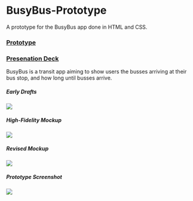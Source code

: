 # BusyBus-Prototype

A prototype for the BusyBus app done in HTML and CSS.

### [Prototype](https://callanbeckberry.github.io/BusyBus-Prototype/)

### [Presenation Deck](https://docs.google.com/presentation/d/1zqXNBoCY7mIDC6gMbJlMczQ5kp2jCyKTmXUK6BO2U2s/edit?usp=sharing)

BusyBus is a transit app aiming to show users the busses arriving at their bus stop, and how long until busses arrive.

##### Early Drafts
![](images/busy-bus-screenshots/bb-1.png)

##### High-Fidelity Mockup
![](images/busy-bus-screenshots/bb-2.png)

##### Revised Mockup
![](images/busy-bus-screenshots/bb-3.png)

##### Prototype Screenshot
![](images/busy-bus-screenshots/bb-4.png)
